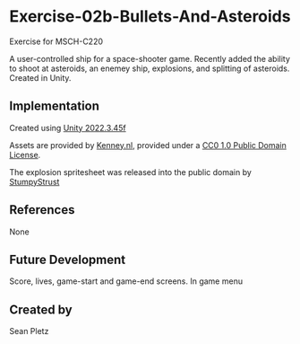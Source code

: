 # Exercise-02b-Bullets-And-Asteroids

Exercise for MSCH-C220

A user-controlled ship for a space-shooter game. Recently added the ability to shoot at asteroids, an enemey ship, explosions, and splitting of asteroids. Created in Unity.

## Implementation

Created using [Unity 2022.3.45f](https://unity.com)

Assets are provided by [Kenney.nl](https://kenney.nl/assets/space-shooter-extension), provided under a [CC0 1.0 Public Domain License](https://creativecommons.org/publicdomain/zero/1.0/).

The explosion spritesheet was released into the public domain by [StumpyStrust](https://opengameart.org/content/explosion-sheet)

## References
None

## Future Development
Score, lives, game-start and game-end screens. In game menu

## Created by
Sean Pletz
